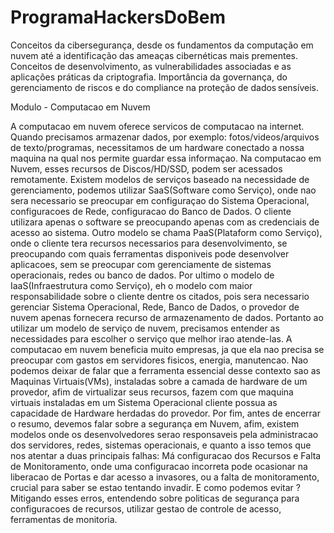# ProgramaHackersDoBem
Conceitos da cibersegurança, desde os fundamentos da computação em nuvem até a identificação das ameaças cibernéticas mais prementes. Conceitos de desenvolvimento, as vulnerabilidades associadas e as aplicações práticas da criptografia. Importância da governança, do gerenciamento de riscos e do compliance na proteção de dados sensíveis. 

Modulo - Computacao em Nuvem

  A computacao em nuvem oferece servicos de computacao na internet. Quando precisamos armazenar dados, por exemplo: fotos/videos/arquivos de texto/programas, necessitamos de um hardware conectado a nossa maquina na qual nos permite guardar essa informaçao. Na computacao em Nuvem, esses recursos de Discos/HD/SSD, podem ser acessados remotamente.
  Existem modelos de serviços baseado na necessidade de gerenciamento, podemos utilizar SaaS(Software como Serviço), onde nao sera necessario se preocupar em configuraçao do Sistema Operacional, configuracoes de Rede, configuracao do Banco de Dados. O cliente utilizara apenas o software se preocupando apenas com as credenciais de acesso ao sistema. Outro modelo se chama PaaS(Plataform como Serviço), onde o cliente tera recursos necessarios para desenvolvimento, se preocupando com quais ferramentas disponiveis pode desenvolver aplicacoes, sem se preocupar com gerenciamente de sistemas operacionais, redes ou banco de dados. Por ultimo o modelo de IaaS(Infraestrutura como Serviço), eh o modelo com maior responsabilidade sobre o cliente dentre os citados, pois sera necessario gerenciar Sistema Operacional, Rede, Banco de Dados, o provedor de nuvem apenas fornecera recurso de armazenamento de dados.
  Portanto ao utilizar um modelo de serviço de nuvem, precisamos entender as necessidades para escolher o serviço que melhor irao atende-las. A computacao em nuvem beneficia muito empresas, ja que ela nao precisa se preocupar com gastos em servidores fisicos, energia, manutencao.
  Nao podemos deixar de falar que a ferramenta essencial desse contexto sao as Maquinas Virtuais(VMs), instaladas sobre a camada de hardware de um provedor, afim de virtualizar seus recursos, fazem com que maquina virtuais instaladas em um Sistema Operacional cliente possua as capacidade de Hardware herdadas do provedor.
  Por fim, antes de encerrar o resumo, devemos falar sobre a segurança em Nuvem, afim, existem modelos onde os desenvolvedores serao responsaveis pela administracao dos servidores, redes, sistemas operacionais, e quanto a isso temos que nos atentar a duas principais falhas: Má configuracao dos Recursos e Falta de Monitoramento, onde uma configuracao incorreta pode ocasionar na liberacao de Portas e dar acesso a invasores, ou a falta de monitoramento, crucial para saber se estao tentando invadir. E como podemos evitar ? Mitigando esses erros, entendendo sobre politicas de segurança para configuracoes de recursos, utilizar gestao de controle de acesso, ferramentas de monitoria.
  
